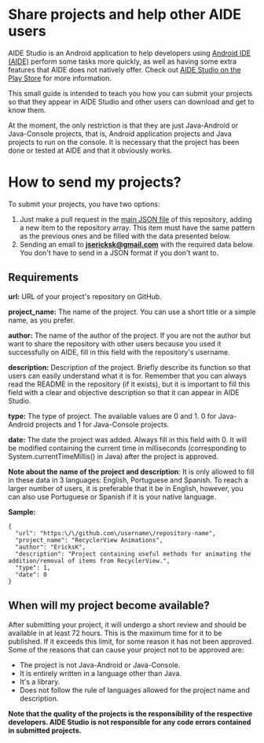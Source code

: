 # Share projects and help other AIDE users

AIDE Studio is an Android application to help developers using [Android IDE (AIDE)](https://play.google.com/store/apps/details?id=com.aide.ui) perform some tasks more quickly, as well as having some extra features that AIDE does not natively offer.
Check out [AIDE Studio on the Play Store](https://play.google.com/store/apps/details?id=com.kproject.aidestudio) for more information.

This small guide is intended to teach you how you can submit your projects so that they appear in AIDE Studio and other users can download and get to know them.

At the moment, the only restriction is that they are just Java-Android or Java-Console projects, that is, Android application projects and Java projects to run on the console. It is necessary that the project has been done or tested at AIDE and that it obviously works.

# How to send my projects?
To submit your projects, you have two options:
1. Just make a pull request in the [main JSON file](https://github.com/KPr0jects/aidestudio/blob/master/repositories.json) of this repository, adding a new item to the repository array. This item must have the same pattern as the previous ones and be filled with the data presented below.
2. Sending an email to **jsericksk@gmail.com** with the required data below. You don't have to send in a JSON format if you don't want to.

## Requirements
**url:** URL of your project's repository on GitHub.

**project_name:** The name of the project. You can use a short title or a simple name, as you prefer.

**author:** The name of the author of the project. If you are not the author but want to share the repository with other users because you used it successfully on AIDE, fill in this field with the repository's username.

**description:** Description of the project. Briefly describe its function so that users can easily understand what it is for. Remember that you can always read the README in the repository (if it exists), but it is important to fill this field with a clear and objective description so that it can appear in AIDE Studio.

**type:** The type of project. The available values ​​are 0 and 1. 0 for Java-Android projects and 1 for Java-Console projects.

**date:** The date the project was added. Always fill in this field with 0. It will be modified containing the current time in milliseconds (corresponding to System.currentTimeMillis() in Java) after the project is approved.

**Note about the name of the project and description**: It is only allowed to fill in these data in 3 languages: English, Portuguese and Spanish. To reach a larger number of users, it is preferable that it be in English, however, you can also use Portuguese or Spanish if it is your native language.

**Sample:**
```
{
  "url": "https:\/\/github.com\/username\/repository-name",
  "project_name": "RecyclerView Animations",
  "author": "EricksK",
  "description": "Project containing useful methods for animating the addition/removal of items from RecyclerView.",
  "type": 1,
  "date": 0
}
```

## When will my project become available?
After submitting your project, it will undergo a short review and should be available in at least 72 hours. This is the maximum time for it to be published. If it exceeds this limit, for some reason it has not been approved. Some of the reasons that can cause your project not to be approved are:
- The project is not Java-Android or Java-Console.
- It is entirely written in a language other than Java.
- It's a library.
- Does not follow the rule of languages ​​allowed for the project name and description.

**Note that the quality of the projects is the responsibility of the respective developers. AIDE Studio is not responsible for any code errors contained in submitted projects.**
